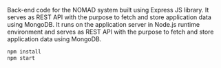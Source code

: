 Back-end code for the NOMAD system built using Express JS library.
It serves as REST API with the purpose to fetch and store application data using MongoDB.
It runs on the application server in Node.js runtime environment and serves as REST API with the purpose to fetch and store application data using MongoDB.

```bash
npm install
npm start
```
